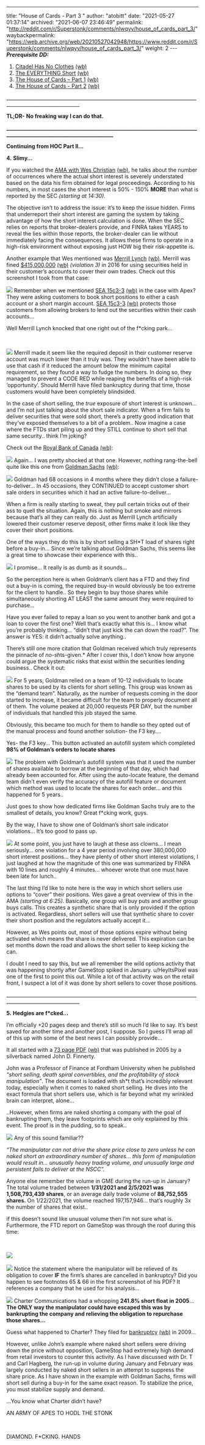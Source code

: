 ---
title: "House of Cards - Part 3 "
author: "atobitt"
date: "2021-05-27 01:37:14"
archived: "2021-06-07 23:46:49"
permalink: "http://reddit.com/r/Superstonk/comments/nlwqyv/house_of_cards_part_3/"
waybackpermalink: "https://web.archive.org/web/20210527042948/https://www.reddit.com/r/Superstonk/comments/nlwqyv/house_of_cards_part_3/"
weight: 2
---***Prerequisite DD:***


1. [Citadel Has No Clothes](https://www.reddit.com/r/GME/comments/m4c0p4/citadel_has_no_clothes/) [(wb)](https://web.archive.org/web/20210608033652/https://www.reddit.com/r/GME/comments/m4c0p4/citadel_has_no_clothes/)
2. [The EVERYTHING Short](https://www.reddit.com/r/GME/comments/mgucv2/the_everything_short/) [(wb)](https://web.archive.org/web/20210421071946/https://www.reddit.com/r/GME/comments/mgucv2/the_everything_short/)
3. [The House of Cards – Part 1](https://www.reddit.com/r/Superstonk/comments/mvk5dv/a_house_of_cards_part_1/) [(wb)](https://web.archive.org/web/20210527071318/https://www.reddit.com/r/Superstonk/comments/mvk5dv/a_house_of_cards_part_1/)
4. [The House of Cards - Part 2](https://www.reddit.com/r/Superstonk/comments/nlwaxv/house_of_cards_part_2/) [(wb)](https://web.archive.org/web/20210527043111/https://www.reddit.com/r/Superstonk/comments/nlwaxv/house_of_cards_part_2/)


\_\_\_\_\_\_\_\_\_\_\_\_\_\_\_\_\_\_\_\_\_\_\_\_\_\_\_\_\_\_\_\_\_\_\_\_\_\_\_\_\_\_\_\_\_\_\_\_\_\_\_\_\_\_\_\_\_\_\_\_\_\_\_\_\_\_\_\_\_\_\_\_\_\_\_\_\_\_\_\_\_\_\_\_\_\_\_\_\_\_\_\_\_\_\_\_\_\_\_\_\_\_\_\_\_\_\_\_


**TL;DR-** **No freaking way I can do that.**


**\_\_\_\_\_\_\_\_\_\_\_\_\_\_\_\_\_\_\_\_\_\_\_\_\_\_\_\_\_\_\_\_\_\_\_\_\_\_\_\_\_\_\_\_\_\_\_\_\_\_\_\_\_\_\_\_\_\_\_\_\_\_\_\_\_\_\_\_\_\_\_\_\_\_\_\_\_\_\_\_\_\_\_\_\_\_\_\_\_\_\_\_\_\_\_\_\_\_\_\_\_\_\_\_\_\_\_\_\_\_\_\_\_\_\_\_\_**


**Continuing from HOC Part II...**


**4.** **Slimy…**


If you watched the [AMA with Wes Christian](https://www.youtube.com/watch?v=2rJujnpKiqM) [(wb)](https://web.archive.org/web/20210530235919/https://www.youtube.com/watch?v=2rJujnpKiqM), he talks about the number of occurrences where the actual short interest is severely understated based on the data his firm obtained for legal proceedings. According to his numbers, in most cases the short interest is 50% - 150% **MORE** than what is reported by the SEC *(starting at 14:30).* 


The objective isn’t to address the issue: it’s to keep the issue hidden. Firms that underreport their short interest are gaming the system by taking advantage of how the short interest calculation is done. When the SEC relies on reports that broker-dealers provide, and FINRA takes YEARS to reveal the lies within those reports, the broker-dealer can lie without immediately facing the consequences. It allows these firms to operate in a high-risk environment without exposing just HOW big their risk-appetite is.


Another example that Wes mentioned was [Merrill Lynch](https://www.sec.gov/news/pressrelease/2016-128.html) [(wb)](https://web.archive.org/web/20210527035809/https://www.sec.gov/news/pressrelease/2016-128.html). Merrill was fined [$415,000,000](https://files.brokercheck.finra.org/firm/firm_16139.pdf) [(wb)](https://web.archive.org/web/20210421170526/https://files.brokercheck.finra.org/firm/firm_16139.pdf) *(violation 3)* in 2016 for using securities held in their customer’s accounts to cover their own trades. Check out this screenshot I took from that case:


![](/img/v9625j8wek171.jpg)
Remember when we mentioned [SEA 15c3-3](https://www.finra.org/sites/default/files/SEA.Rule_.15c3-3.pdf) [(wb)](https://web.archive.org/web/20201216204541/https://www.finra.org/sites/default/files/SEA.Rule_.15c3-3.pdf) in the case with Apex? They were asking customers to book short positions to either a cash account or a short margin account. [SEA 15c3-3](https://www.finra.org/sites/default/files/SEA.Rule_.15c3-3.pdf) [(wb)](https://web.archive.org/web/20201216204541/https://www.finra.org/sites/default/files/SEA.Rule_.15c3-3.pdf) protects those customers from allowing brokers to lend out the securities within their cash accounts…


Well Merrill Lynch knocked that one right out of the f*cking park…


​


![](/img/s3zok5wyek171.jpg)
Merrill made it seem like the required deposit in their customer reserve account was much lower than it truly was. They wouldn’t have been able to use that cash if it reduced the amount below the minimum capital requirement, so they found a way to fudge the numbers. In doing so, they managed to prevent a CODE RED while reaping the benefits of a high-risk ‘opportunity’. Should Merrill have filed bankruptcy during that time, those customers would have been completely blindsided. 


In the case of short selling, the *true* exposure of short interest is unknown… and I’m not just talking about the short sale indicator. When a firm fails to deliver securities that were sold short, there’s a pretty good indication that they’ve exposed themselves to a bit of a problem.. Now imagine a case where the FTDs start piling up and they STILL continue to short sell that same security.. think I’m joking?


Check out the [Royal Bank of Canada](https://files.brokercheck.finra.org/firm/firm_31194.pdf) [(wb)](https://web.archive.org/web/20210421170348/https://files.brokercheck.finra.org/firm/firm_31194.pdf):


![](/img/u6yl6tj2fk171.png)
Again… I was pretty shocked at that one. However, nothing rang-the-bell quite like this one from [Goldman Sachs](https://files.brokercheck.finra.org/firm/firm_361.pdf) [(wb)](https://web.archive.org/web/20210527035115/https://files.brokercheck.finra.org/firm/firm_361.pdf):


![](/img/5f408er6fk171.png)
Goldman had 68 occasions in 4 months where they didn’t close a failure-to-deliver… In 45 occasions, they CONTINUED to accept customer short sale orders in securities which it had an active failure-to-deliver…


When a firm is really starting to sweat, they pull certain tricks out of their ass to quell the situation. Again, this is nothing but smoke and mirrors because that’s all they can really do. Just as Merrill Lynch artificially lowered their customer reserve deposit, other firms make it look like they cover their short positions.


One of the ways they do this is by short selling a SH*T load of shares right before a buy-in… Since we’re talking about Goldman Sachs, this seems like a great time to showcase their experience with this..


![](/img/zhf1hr1afk171.png)
I promise… It really is as dumb as it sounds…


So the perception here is when Goldman’s client has a FTD and they find out a buy-in is coming, the required buy-in would obviously be too extreme for the client to handle.. So they begin to buy those shares while simultaneously shorting AT LEAST the same amount they were required to purchase…


Have you ever failed to repay a loan so you went to another bank and got a loan to cover the first one? Well that’s exactly what this is… I know what you’re probably thinking… “didn’t that just kick the can down the road?”. The answer is YES: it didn’t actually solve anything..


There’s still one more citation that Goldman received which truly represents the pinnacle of *no-sh*ts-given.* After I cover this, I don’t know how anyone could argue the systematic risks that exist within the securities lending business.. Check it out:


![](/img/0md200bdfk171.png)
For 5 years, Goldman relied on a team of 10-12 individuals to locate shares to be used by its clients for short selling. This group was known as the “demand team”. Naturally, as the number of requests coming in the door started to increase, it became difficult for the team to properly document all of them. The volume peaked at 20,000 requests PER DAY, but the number of individuals that handled this job stayed the same. 


Obviously, this became too much for them to handle so they opted out of the manual process and found another solution- the F3 key….


Yes- the F3 key… This button activated an autofill system which completed **98% of Goldman’s orders to locate shares**


![](/img/exqzge3gfk171.png)
The problem with Goldman’s autofill system was that it used the number of shares available to borrow at the beginning of that day, which had already been accounted for. After using the auto-locate feature, the demand team didn’t even verify the accuracy of the autofill feature or document which method was used to locate the shares for each order… and this happened for 5 years..


Just goes to show how dedicated firms like Goldman Sachs truly are to the smallest of details, you know? Great f*cking work, guys.


By the way, I have to show one of Goldman’s short sale indicator violations… It’s too good to pass up.


![](/img/5iuhlkcjfk171.png)
At some point, you just have to laugh at these ass clowns… I mean seriously… one violation for a 4 year period involving over 380,000,000 short interest positions… they have plenty of other short interest violations, I just laughed at how the magnitude of this one was summarized by FINRA with 10 lines and roughly 4 minutes... whoever wrote that one must have been late for lunch.. 


The last thing I’d like to note here is the way in which short sellers use options to “cover” their positions. Wes gave a great overview of this in the AMA *(starting at 6:25)*. Basically, one group will buy puts and another group buys calls. This creates a synthetic share that is only provided if the option is activated. Regardless, short sellers will use that synthetic share to cover their short position and the regulators actually accept it… 


However, as Wes points out, most of those options expire without being activated which means the share is never delivered. This expiration can be set months down the road and allows the short seller to keep kicking the can.


I doubt I need to say this, but we all remember the wild options activity that was happening shortly after GameStop spiked in January. u/HeyItsPixel was one of the first to point this out. While a lot of that activity was on the retail front, I suspect a lot of it was done by short sellers to cover those positions.


\_\_\_\_\_\_\_\_\_\_\_\_\_\_\_\_\_\_\_\_\_\_\_\_\_\_\_\_\_\_\_\_\_\_\_\_\_\_\_\_\_\_\_\_\_\_\_\_\_\_\_\_\_\_\_\_\_\_\_\_\_\_\_\_\_\_\_\_\_\_\_\_\_\_\_\_\_\_\_\_\_\_\_\_\_\_\_\_\_\_\_\_\_\_\_\_\_\_\_\_\_\_\_\_\_\_\_\_


**5.** **Hedgies are f*cked…**


I’m officially +20 pages deep and there’s still so much I’d like to say. It’s best saved for another time and another post, I suppose. So I guess I’ll wrap all of this up with some of the best news I can possibly provide…


It all started with a [73 page PDF](https://www.sec.gov/comments/s7-08-08/s70808-318.pdf) [(wb)](https://web.archive.org/web/20210605145953/https://www.sec.gov/comments/s7-08-08/s70808-318.pdf) that was published in 2005 by a silverback named John D. Finnerty.


John was a Professor of Finance at Fordham University when he published *“short selling, death spiral convertibles, and the profitability of stock manipulation”*. The document is loaded with sh*t that’s incredibly relevant today, especially when it comes to naked short selling. He dives into the exact formula that short sellers use, which is far beyond what my wrinkled brain can interpret, alone…


..However, when firms are naked shorting a company with the goal of bankrupting them, they leave footprints which are only explained by this event. The proof is in the pudding, so to speak..


![](/img/ax7u0r4wfk171.jpg)
Any of this sound familiar?? 


*“The manipulator can not drive the share price close to zero unless he can naked short an extraordinary number of shares…* *this form of manipulation would result in… unusually heavy trading volume, and unusually large and persistent fails to deliver at the NSCC”.*


Anyone else remember the volume in GME during the run-up in January? The total volume traded between **1/31/2021 and 2/5/2021 was 1,508,793,439** **shares**, or an average daily trade volume of **88,752,555 shares.** On 1/22/2021, the volume reached 197,157,946… that’s roughly 3x the number of shares that exist.. 


if this doesn’t sound like unusual volume then I’m not sure what is. Furthermore, the FTD report on GameStop was through the roof during this time:


​


![](/img/brz98nbzfk171.jpg)
​


![](/img/zlla3ak0gk171.jpg)
Notice the statement where the manipulator will be relieved of its obligation to cover **IF** the firm’s shares are cancelled in bankruptcy? Did you happen to see footnotes 65 & 66 in the first screenshot of his PDF? It references a company that he used for his analysis… 


![](/img/zdp3at43gk171.jpg)
Charter Communications had a whopping **241.8% short float in 2005**… **The ONLY way the manipulator could have escaped this was by bankrupting the company and relieving the obligation to repurchase those shares…**


Guess what happened to Charter? They filed for [bankruptcy](https://abcnews.go.com/Business/story?id=7189668&page=1) [(wb)](https://web.archive.org/web/20210607050825/https://abcnews.go.com/Business/story?id=7189668&page=1) in 2009…


However, unlike John’s example where naked short sellers were driving down the price without opposition, GameStop had extremely high demand from retail investors to counter this activity. As I have discussed with Dr. T and Carl Hagberg, the run-up in volume during January and February was largely conducted by naked short sellers in an attempt to suppress the share price. As I have shown in the example with Goldman Sachs, firms will short sell during a buy-in for the same exact reason. To stabilize the price, you must stabilize supply and demand. 


…You know what Charter didn’t have? 


AN ARMY OF APES TO HODL THE STONK


​


DIAMOND. F*CKING. HANDS

